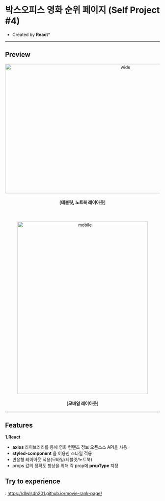 # 박스오피스 영화 순위 페이지 (Self Project #4)
  * Created by **React***

<hr>

## **Preview**

<div align="center" display="flex" flex-direction="column" align-items="center">
 <img src="https://user-images.githubusercontent.com/53039583/113820218-5a03b800-97b5-11eb-9436-90ab833571b7.gif" alt="wide" width="768" height="420" align="center"/> 
 <h4 align="center">
   [테블릿, 노트북 레이아웃]
 </h4>

 <br>
 <br>

 <img src="https://user-images.githubusercontent.com/53039583/113820258-6ab42e00-97b5-11eb-9ba5-223c6cdf0f87.gif" alt="mobile" width="425" height="560" align="center"/>

<h4 align="center">
  [모바일 레이아웃]
 </h4>
 <hr>
</div>

## **Features**
 **1.React**
  - **axios** 라이브러리를 통해 영화 컨텐츠 정보 오픈소스 API을 사용
  - **styled-component** 을 이용한 스타일 적용
  - 반응형 레이아웃 적용(모바일/테블릿/노트북)
  - props 값의 정확도 향상을 위해 각 prop에 **propType** 지정
  
  
  ## **Try to experience**
  : https://dlwlsdn201.github.io/movie-rank-page/


